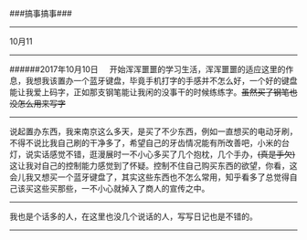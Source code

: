 ###搞事搞事###

---

10月11

---

######2017年10月10日   
    开始浑浑噩噩的学习生活，浑浑噩噩的适应这里的作息，我想我该置办一个蓝牙键盘，毕竟手机打字的手感并不怎么好，一个好的键盘能让我爱上码字，正如那支钢笔能让我闲的没事干的时候练练字。~~虽然买了钢笔也没怎么用来写字~~

---

  说起置办东西，我来南京这么多天，是买了不少东西，例如一直想买的电动牙刷，不得不说比我自己刷的干净多了，希望自己的牙齿情况能有所改善吧，小米的台灯，说实话感觉不错，逛漫展时一不小心多买了几个抱枕，几个手办，~~(真是手欠)~~这让我对自己的控制能力感觉到了怀疑。控制不住自己购买东西的欲望，你看，这会儿我又想买一个蓝牙键盘了，其实这些东西也不怎么常用，知乎看多了总觉得自己该买这些买那些，一不小心就掉入了商人的宣传之中。

---

我也是个话多的人，在这里也没几个说话的人，写写日记也是不错的。

***

